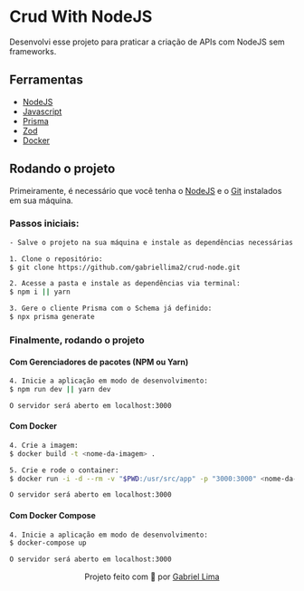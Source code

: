 # Crud With NodeJS

Desenvolvi esse projeto para praticar a criação de APIs com NodeJS sem frameworks.

<h2>Ferramentas</h2>

- [NodeJS](https://nodejs.org/en/)
- [Javascript](https://developer.mozilla.org/pt-BR/docs/web/javascript/guide/introduction)
- [Prisma](https://www.prisma.io/)
- [Zod](https://zod.dev/)
- [Docker](https://www.docker.com/)

<h2>Rodando o projeto</h2>

Primeiramente, é necessário que você tenha o [NodeJS](https://nodejs.org/en/) e o [Git](https://git-scm.com/) instalados em sua máquina.

<h3>Passos iniciais:</h3>

```bash
- Salve o projeto na sua máquina e instale as dependências necessárias:

1. Clone o repositório:
$ git clone https://github.com/gabriellima2/crud-node.git

2. Acesse a pasta e instale as dependências via terminal:
$ npm i || yarn

3. Gere o cliente Prisma com o Schema já definido:
$ npx prisma generate
```

<h3>Finalmente, rodando o projeto</h3>

<h4>Com Gerenciadores de pacotes (NPM ou Yarn)</h4>

```bash
4. Inicie a aplicação em modo de desenvolvimento:
$ npm run dev || yarn dev

O servidor será aberto em localhost:3000
```

<h4>Com Docker</h4>

```bash
4. Crie a imagem:
$ docker build -t <nome-da-imagem> .

5. Crie e rode o container:
$ docker run -i -d --rm -v "$PWD:/usr/src/app" -p "3000:3000" <nome-da-imagem>

O servidor será aberto em localhost:3000
```

<h4>Com Docker Compose</h4>

```bash
4. Inicie a aplicação em modo de desenvolvimento:
$ docker-compose up

O servidor será aberto em localhost:3000
```

<p align="center">Projeto feito com 💙 por <a href="https://www.linkedin.com/in/gabriel-lima-860612236">Gabriel Lima</a></p>
